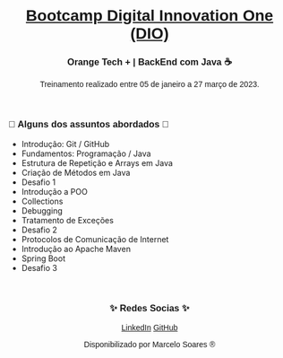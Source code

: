 <h1 align="center"><a href="https://www.dio.me/"><font face="Helvetica"> Bootcamp Digital Innovation One (DIO) </font></a></h1>

<h3 align="center"><font face="Helvetica"> Orange Tech + | BackEnd com Java ☕</font></h3>

<!--
<p> </p>
<h3 align="center"><font face="Helvetica"> Resumo: </font></h3>
-->

<p align="center"><font face="Helvetica"> Treinamento realizado entre 05 de janeiro a 27 março de 2023. </font></p>
<p> </p>
<h3> <font face="Helvetica"> 📖 Alguns dos assuntos abordados 📖</font></h3>

<ul>
	<li>Introdução: Git / GitHub</li>
	<li>Fundamentos: Programação / Java </li>
	<li>Estrutura de Repetição e Arrays em Java</li>
	<li>Criação de Métodos em Java</li>
	<li>Desafio 1</li>
	<li>Introdução a POO</li>
	<li>Collections</li>
	<li>Debugging</li>
	<li>Tratamento de Exceções</li>
	<li>Desafio 2</li>
	<li>Protocolos de Comunicação de Internet</li>
	<li>Introdução ao Apache Maven</li>
	<li>Spring Boot</li>
	<li>Desafio 3</li>
</ul>

<p> </p>
<h3 align="center"><font face="Helvetica"> ✨ ️Redes Socias ✨</font></h3>
<p align="center"> 
<a href="https://www.linkedin.com/in/marcelodsoares/"><font face="Helvetica">LinkedIn</font></a>
<a href="https://github.com/Mdsoare/"><font face="Helvetica">GitHub</font></a>
</p>

<p align="center"><font face="Helvetica"> Disponibilizado por Marcelo Soares ® </font></p>